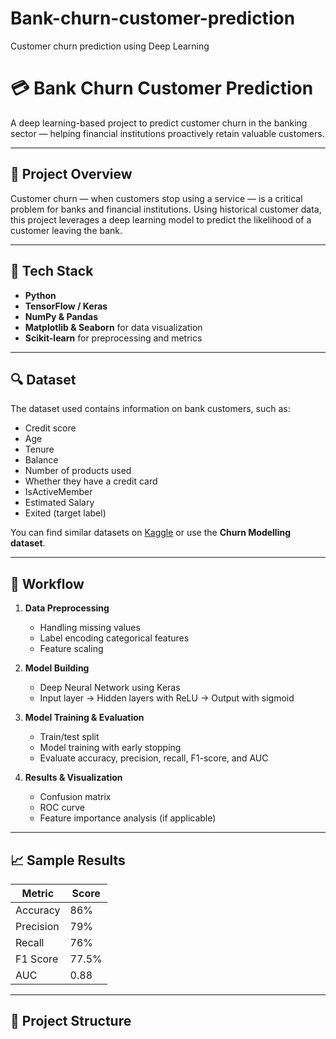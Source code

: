 # Bank-churn-customer-prediction
Customer churn prediction using Deep Learning 
# 💳 Bank Churn Customer Prediction

A deep learning-based project to predict customer churn in the banking sector — helping financial institutions proactively retain valuable customers.

---

## 📌 Project Overview

Customer churn — when customers stop using a service — is a critical problem for banks and financial institutions. Using historical customer data, this project leverages a deep learning model to predict the likelihood of a customer leaving the bank.

---

## 🧠 Tech Stack

- **Python**
- **TensorFlow / Keras**
- **NumPy & Pandas**
- **Matplotlib & Seaborn** for data visualization
- **Scikit-learn** for preprocessing and metrics

---

## 🔍 Dataset

The dataset used contains information on bank customers, such as:

- Credit score
- Age
- Tenure
- Balance
- Number of products used
- Whether they have a credit card
- IsActiveMember
- Estimated Salary
- Exited (target label)

You can find similar datasets on [Kaggle](https://www.kaggle.com/datasets) or use the **Churn Modelling dataset**.

---

## 🚀 Workflow

1. **Data Preprocessing**
   - Handling missing values
   - Label encoding categorical features
   - Feature scaling

2. **Model Building**
   - Deep Neural Network using Keras
   - Input layer → Hidden layers with ReLU → Output with sigmoid

3. **Model Training & Evaluation**
   - Train/test split
   - Model training with early stopping
   - Evaluate accuracy, precision, recall, F1-score, and AUC

4. **Results & Visualization**
   - Confusion matrix
   - ROC curve
   - Feature importance analysis (if applicable)

---

## 📈 Sample Results

| Metric       | Score     |
|--------------|-----------|
| Accuracy     | 86%       |
| Precision    | 79%       |
| Recall       | 76%       |
| F1 Score     | 77.5%     |
| AUC          | 0.88      |

---

## 📁 Project Structure

